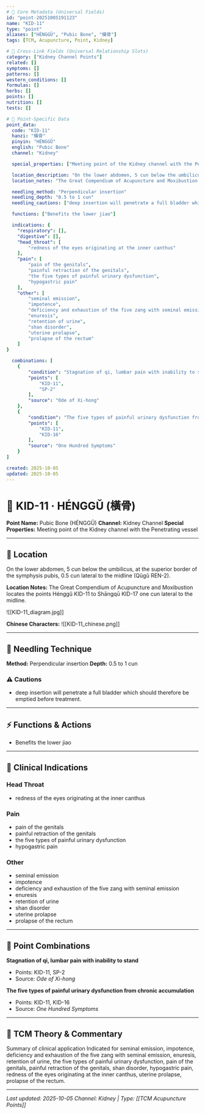 ```yaml
---
# 🔹 Core Metadata (Universal Fields)
id: "point-20251005191123"
name: "KID-11"
type: "point"
aliases: ["HÉNGGǓ", "Pubic Bone", "橫骨"]
tags: [TCM, Acupuncture, Point, Kidney]

# 🔹 Cross-Link Fields (Universal Relationship Slots)
category: ["Kidney Channel Points"]
related: []
symptoms: []
patterns: []
western_conditions: []
formulas: []
herbs: []
points: []
nutrition: []
tests: []

# 🔹 Point-Specific Data
point_data:
  code: "KID-11"
  hanzi: "橫骨"
  pinyin: "HÉNGGǓ"
  english: "Pubic Bone"
  channel: "Kidney"

  special_properties: ["Meeting point of the Kidney channel with the Penetrating vessel"]

  location_description: "On the lower abdomen, 5 cun below the umbilicus, at the superior border of the symphysis pubis, 0.5 cun lateral to the midline (Qūgǔ REN-2)."
  location_notes: "The Great Compendium of Acupuncture and Moxibustion locates the points Hénggǔ KID-11 to Shāngqū KID-17 one cun lateral to the midline."

  needling_method: "Perpendicular insertion"
  needling_depth: "0.5 to 1 cun"
  needling_cautions: ["deep insertion will penetrate a full bladder which should therefore be emptied before treatment."]

  functions: ["Benefits the lower jiao"]

  indications: {
    "respiratory": [],
    "digestive": [],
    "head_throat": [
        "redness of the eyes originating at the inner canthus"
    ],
    "pain": [
        "pain of the genitals",
        "painful retraction of the genitals",
        "the five types of painful urinary dysfunction",
        "hypogastric pain"
    ],
    "other": [
        "seminal emission",
        "impotence",
        "deficiency and exhaustion of the five zang with seminal emission",
        "enuresis",
        "retention of urine",
        "shan disorder",
        "uterine prolapse",
        "prolapse of the rectum"
    ]
}

  combinations: [
    {
        "condition": "Stagnation of qi, lumbar pain with inability to stand",
        "points": [
            "KID-11",
            "SP-2"
        ],
        "source": "Ode of Xi-hong"
    },
    {
        "condition": "The five types of painful urinary dysfunction from chronic accumulation",
        "points": [
            "KID-11",
            "KID-16"
        ],
        "source": "One Hundred Symptoms"
    }
]

created: 2025-10-05
updated: 2025-10-05
---
```


# 📍 KID-11 · HÉNGGǓ (橫骨)

**Point Name:** Pubic Bone (HÉNGGǓ)
**Channel:** Kidney Channel
**Special Properties:** Meeting point of the Kidney channel with the Penetrating vessel

---

## 📍 Location

On the lower abdomen, 5 cun below the umbilicus, at the superior border of the symphysis pubis, 0.5 cun lateral to the midline (Qūgǔ REN-2).

**Location Notes:**
The Great Compendium of Acupuncture and Moxibustion locates the points Hénggǔ KID-11 to Shāngqū KID-17 one cun lateral to the midline.

![[KID-11_diagram.jpg]]

**Chinese Characters:** ![[KID-11_chinese.png]]

---

## 🔧 Needling Technique

**Method:** Perpendicular insertion
**Depth:** 0.5 to 1 cun

### ⚠️ Cautions
- deep insertion will penetrate a full bladder which should therefore be emptied before treatment.

---

## ⚡ Functions & Actions
- Benefits the lower jiao

---

## 🎯 Clinical Indications

### Head Throat
- redness of the eyes originating at the inner canthus

### Pain
- pain of the genitals
- painful retraction of the genitals
- the five types of painful urinary dysfunction
- hypogastric pain

### Other
- seminal emission
- impotence
- deficiency and exhaustion of the five zang with seminal emission
- enuresis
- retention of urine
- shan disorder
- uterine prolapse
- prolapse of the rectum

---

## 🔗 Point Combinations

**Stagnation of qi, lumbar pain with inability to stand**
- Points: KID-11, SP-2
- Source: *Ode of Xi-hong*

**The five types of painful urinary dysfunction from chronic accumulation**
- Points: KID-11, KID-16
- Source: *One Hundred Symptoms*

---

## 🧬 TCM Theory & Commentary

Summary of clinical application
Indicated for seminal emission, impotence, deficiency and exhaustion of the five zang with seminal emission, enuresis, retention of urine, the five types of painful urinary dysfunction, pain of the genitals, painful retraction of the genitals, shan disorder, hypogastric pain, redness of the eyes originating at the inner canthus, uterine prolapse, prolapse of the rectum.

---

*Last updated: 2025-10-05*
*Channel: Kidney | Type: [[TCM Acupuncture Points]]*
